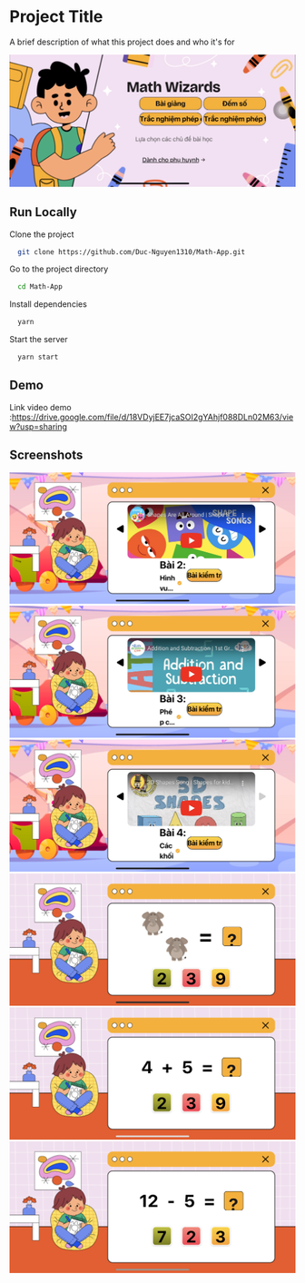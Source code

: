 
# Project Title

A brief description of what this project does and who it's for


![Logo](./assets/IMG_4720.PNG)


## Run Locally

Clone the project

```bash
  git clone https://github.com/Duc-Nguyen1310/Math-App.git
```

Go to the project directory

```bash
  cd Math-App
```

Install dependencies

```bash
  yarn
```

Start the server

```bash
  yarn start
```


## Demo

Link video demo :https://drive.google.com/file/d/18VDyjEE7jcaSOI2gYAhjf088DLn02M63/view?usp=sharing


## Screenshots

![App Screenshot](./assets/IMG_4710.PNG)
![App Screenshot](./assets/IMG_4711.PNG)
![App Screenshot](./assets/IMG_4712.PNG)
![App Screenshot](./assets/IMG_4713.PNG)
![App Screenshot](./assets/IMG_4717.PNG)
![App Screenshot](./assets/IMG_4718.PNG)
